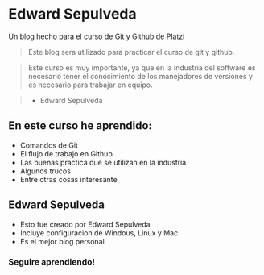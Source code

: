 # Edward Sepulveda
Un blog hecho para el curso de Git y Github de Platzi
>Este blog sera utilizado para practicar el curso de git y github. 

>Este curso es muy importante, ya que en la industria del software es necesario tener el conocimiento de los manejadores de versiones y es necesario para trabajar en equipo. 

>- Edward Sepulveda

## En este curso he aprendido: 
* Comandos de Git
* El flujo de trabajo en Github
* Las buenas practica que se utilizan en la industria
* Algunos trucos 
* Entre otras cosas interesante

## Edward Sepulveda
* Esto fue creado por Edward Sepulveda
* Incluye configuracion de Windous, Linux y Mac
* Es el mejor blog personal

### Seguire aprendiendo!